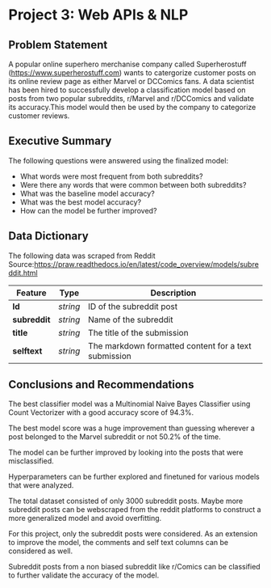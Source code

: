 # Project 3: Web APIs & NLP

## Problem Statement

A popular online superhero merchanise company called Superherostuff (https://www.superherostuff.com) wants to catergorize customer posts on its online review page as either Marvel or DCComics fans. A data scientist has been hired to successfully develop a classification model based on posts from two popular subreddits, r/Marvel and r/DCComics and validate its accuracy.This model would then be used by the company to categorize customer reviews. 

## Executive Summary

The following questions were answered using the finalized model:
- What words were most frequent from both subreddits?
- Were there any words that were common between both subreddits?
- What was the baseline model accuracy?
- What was the best model accuracy?
- How can the model be further improved?

## Data Dictionary 

The following data was scraped from Reddit
Source:https://praw.readthedocs.io/en/latest/code_overview/models/subreddit.html

|Feature|Type|Description|
|---|---|---|
|**Id**|*string*|ID of the subreddit post|
|**subreddit**|*string*|Name of the subreddit|
|**title**|*string*|The title of the submission|
|**selftext**|*string*|The markdown formatted content for a text submission|

## Conclusions and Recommendations

The best classifier model was a Multinomial Naive Bayes Classifier using Count Vectorizer with a good accuracy score of 94.3%.

The best model score was a huge improvement than guessing wherever a post belonged to the Marvel subreddit or not 50.2% of the time.

The model can be further improved by looking into the posts that were misclassified.

Hyperparameters can be further explored and finetuned for various models that were analyzed.

The total dataset consisted of only 3000 subreddit posts. Maybe more subreddit posts can be webscraped from the reddit platforms to construct a more generalized model and avoid overfitting.

For this project, only the subreddit posts were considered. As an extension to improve the model, the comments and self text columns can be considered as well.

Subreddit posts from a non biased subreddit like r/Comics can be classified to further validate the accuracy of the model.
